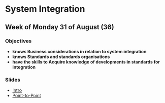 # System Integration

## Week of Monday 31 of August (36)

### Objectives

-   **knows Business considerations in relation to system integration**
-   **knows Standards and standards organisations**
-   **have the skills to Acquire knowledge of developments in standards for integration**

### Slides

-   [Intro](https://datsoftlyngby.github.io/soft2020fall/resources/dbbcb324-Session1Intro.pdf)
-   [Point-to-Point](https://datsoftlyngby.github.io/soft2020fall/resources/b129c63e-Session1P2P.pdf)
